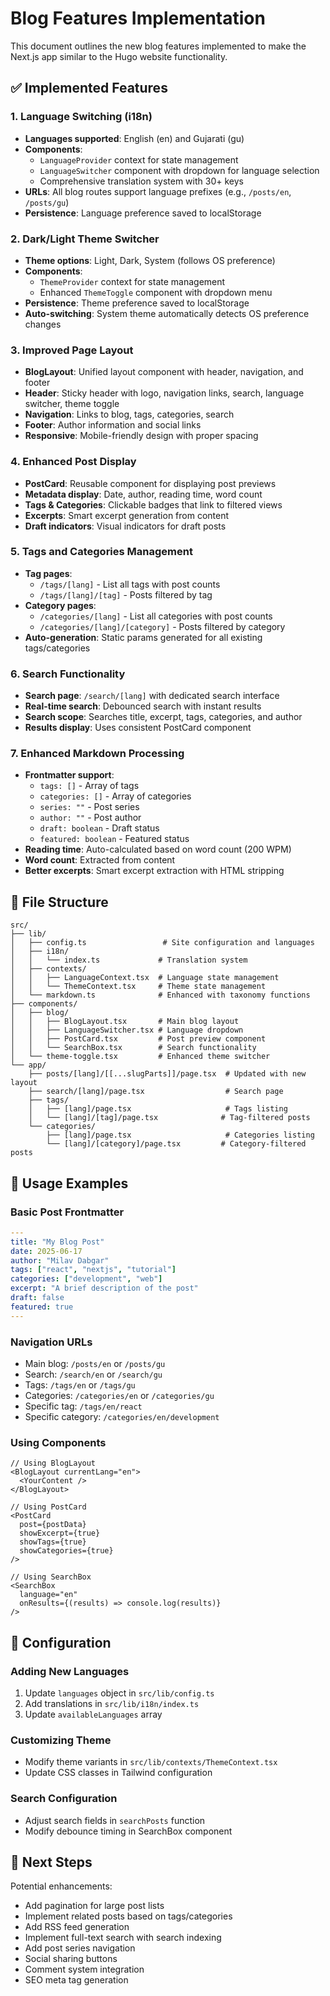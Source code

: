# Blog Features Implementation

This document outlines the new blog features implemented to make the Next.js app similar to the Hugo website functionality.

## ✅ Implemented Features

### 1. Language Switching (i18n)
- **Languages supported**: English (en) and Gujarati (gu)
- **Components**: 
  - `LanguageProvider` context for state management
  - `LanguageSwitcher` component with dropdown for language selection
  - Comprehensive translation system with 30+ keys
- **URLs**: All blog routes support language prefixes (e.g., `/posts/en`, `/posts/gu`)
- **Persistence**: Language preference saved to localStorage

### 2. Dark/Light Theme Switcher
- **Theme options**: Light, Dark, System (follows OS preference)
- **Components**:
  - `ThemeProvider` context for state management
  - Enhanced `ThemeToggle` component with dropdown menu
- **Persistence**: Theme preference saved to localStorage
- **Auto-switching**: System theme automatically detects OS preference changes

### 3. Improved Page Layout
- **BlogLayout**: Unified layout component with header, navigation, and footer
- **Header**: Sticky header with logo, navigation links, search, language switcher, theme toggle
- **Navigation**: Links to blog, tags, categories, search
- **Footer**: Author information and social links
- **Responsive**: Mobile-friendly design with proper spacing

### 4. Enhanced Post Display
- **PostCard**: Reusable component for displaying post previews
- **Metadata display**: Date, author, reading time, word count
- **Tags & Categories**: Clickable badges that link to filtered views
- **Excerpts**: Smart excerpt generation from content
- **Draft indicators**: Visual indicators for draft posts

### 5. Tags and Categories Management
- **Tag pages**: 
  - `/tags/[lang]` - List all tags with post counts
  - `/tags/[lang]/[tag]` - Posts filtered by tag
- **Category pages**:
  - `/categories/[lang]` - List all categories with post counts
  - `/categories/[lang]/[category]` - Posts filtered by category
- **Auto-generation**: Static params generated for all existing tags/categories

### 6. Search Functionality
- **Search page**: `/search/[lang]` with dedicated search interface
- **Real-time search**: Debounced search with instant results
- **Search scope**: Searches title, excerpt, tags, categories, and author
- **Results display**: Uses consistent PostCard component

### 7. Enhanced Markdown Processing
- **Frontmatter support**: 
  - `tags: []` - Array of tags
  - `categories: []` - Array of categories
  - `series: ""` - Post series
  - `author: ""` - Post author
  - `draft: boolean` - Draft status
  - `featured: boolean` - Featured status
- **Reading time**: Auto-calculated based on word count (200 WPM)
- **Word count**: Extracted from content
- **Better excerpts**: Smart excerpt extraction with HTML stripping

## 📁 File Structure

```
src/
├── lib/
│   ├── config.ts                 # Site configuration and languages
│   ├── i18n/
│   │   └── index.ts             # Translation system
│   ├── contexts/
│   │   ├── LanguageContext.tsx  # Language state management
│   │   └── ThemeContext.tsx     # Theme state management
│   └── markdown.ts              # Enhanced with taxonomy functions
├── components/
│   ├── blog/
│   │   ├── BlogLayout.tsx       # Main blog layout
│   │   ├── LanguageSwitcher.tsx # Language dropdown
│   │   ├── PostCard.tsx         # Post preview component
│   │   └── SearchBox.tsx        # Search functionality
│   └── theme-toggle.tsx         # Enhanced theme switcher
└── app/
    ├── posts/[lang]/[[...slugParts]]/page.tsx  # Updated with new layout
    ├── search/[lang]/page.tsx                  # Search page
    ├── tags/
    │   ├── [lang]/page.tsx                     # Tags listing
    │   └── [lang]/[tag]/page.tsx              # Tag-filtered posts
    └── categories/
        ├── [lang]/page.tsx                     # Categories listing
        └── [lang]/[category]/page.tsx         # Category-filtered posts
```

## 🚀 Usage Examples

### Basic Post Frontmatter
```yaml
---
title: "My Blog Post"
date: 2025-06-17
author: "Milav Dabgar"
tags: ["react", "nextjs", "tutorial"]
categories: ["development", "web"]
excerpt: "A brief description of the post"
draft: false
featured: true
---
```

### Navigation URLs
- Main blog: `/posts/en` or `/posts/gu`
- Search: `/search/en` or `/search/gu`
- Tags: `/tags/en` or `/tags/gu`
- Categories: `/categories/en` or `/categories/gu`
- Specific tag: `/tags/en/react`
- Specific category: `/categories/en/development`

### Using Components
```tsx
// Using BlogLayout
<BlogLayout currentLang="en">
  <YourContent />
</BlogLayout>

// Using PostCard
<PostCard 
  post={postData} 
  showExcerpt={true}
  showTags={true}
  showCategories={true}
/>

// Using SearchBox
<SearchBox 
  language="en"
  onResults={(results) => console.log(results)}
/>
```

## 🔧 Configuration

### Adding New Languages
1. Update `languages` object in `src/lib/config.ts`
2. Add translations in `src/lib/i18n/index.ts`
3. Update `availableLanguages` array

### Customizing Theme
- Modify theme variants in `src/lib/contexts/ThemeContext.tsx`
- Update CSS classes in Tailwind configuration

### Search Configuration
- Adjust search fields in `searchPosts` function
- Modify debounce timing in SearchBox component

## 🎯 Next Steps

Potential enhancements:
- Add pagination for large post lists
- Implement related posts based on tags/categories
- Add RSS feed generation
- Implement full-text search with search indexing
- Add post series navigation
- Social sharing buttons
- Comment system integration
- SEO meta tag generation
